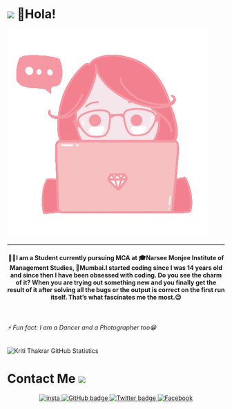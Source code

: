 # <img src="https://media.giphy.com/media/J1j87sxO2iMFOeCdKG/giphy.gif" width="100px"> 🙋Hola!
![Kriti Thakrar](https://github.com/KritiThakrar/KritiThakrar/blob/master/Images/me.gif)

***
<h4 align="center">👩‍💻I am a Student currently pursuing MCA at 🎓Narsee Monjee Institute of Management Studies, 🏫Mumbai.I started coding since I was 14 years old and since then I have been obsessed with coding. Do you see the charm of it? When you are trying out something new and you finally get the result of it after solving all the bugs or the output is correct on the first run itself. That’s what fascinates me the most.😉</h4>
<br>
<br>
<i>⚡ Fun fact: I am a Dancer and a Photographer too😁</i>
<br>
<br>

<!--![Code](https://github.com/KritiThakrar/KritiThakrar/blob/master/Images/background.jpg)-->
  
<p>
  <img src="https://github-readme-stats.vercel.app/api?username=KritiThakrar&show_icons=true&theme=tokyonight" alt="Kriti Thakrar GitHub Statistics" width="90%">
<!--   <img src="https://github-readme-stats.vercel.app/api/top-langs/?username=KritiThakrar&theme=dark" alt="Languages Used" width=40%> -->
 </p>
 
# Contact Me <img src="https://media.giphy.com/media/9tXsPh8IcW68X23udg/giphy.gif" width="80px">

<p align="center">
  <a href="https://www.instagram.com/kriti_thakrar/">
    <img src="https://media.giphy.com/media/SwyH7oWi2vhkOjCwiJ/giphy.gif" width="50px" alt="insta"/>
  </a>
  <a href="https://github.com/KritiThakrar?tab=followers">
    <img src="https://img.shields.io/github/followers/KritiThakrar?label=Followers&logo=GitHub&style=for-the-badge" alt="GitHub badge" />
  </a>
  <a href="https://twitter.com/kritithakrar">
    <img src="https://img.shields.io/twitter/follow/kritithakrar?label=Twitter&logo=twitter&style=for-the-badge"  alt="Twitter badge" />
  </a>
  <a href="https://www.facebook.com/KritiThakrar18">
    <img src="https://media.giphy.com/media/Rla1ZjObhHhIBsaaF6/giphy.gif" width="50px" alt="Facebook" />
  </a>
 </p>


<!--
**KritiThakrar/KritiThakrar** is a ✨ _special_ ✨ repository because its `README.md` (this file) appears on your GitHub profile.

Here are some ideas to get you started:

- 🔭 I’m currently working on ...
- 🌱 I’m currently learning ...
- 👯 I’m looking to collaborate on ...
- 🤔 I’m looking for help with ...
- 💬 Ask me about ...
- 📫 How to reach me: ...
- 😄 Pronouns: ...
- ⚡ Fun fact: ...
-->
